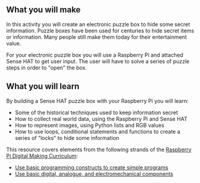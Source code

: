 ## What you will make
In this activity you will create an electronic puzzle box to hide some secret information. Puzzle boxes have been used for centuries to hide secret items or information. Many people still make them today for their entertainment value.

For your electronic puzzle box you will use a Raspberry Pi and attached Sense HAT to get user input. The user will have to solve a series of puzzle steps in order to "open" the box.

## What you will learn
By building a Sense HAT puzzle box with your Raspberry Pi you will learn:

- Some of the historical techniques used to keep information secret
- How to collect real world data, using the Raspberry Pi and Sense HAT
- How to represent images, using Python lists and RGB values
- How to use loops, conditional statements and functions to create a series of "locks" to hide some information

This resource covers elements from the following strands of the [Raspberry Pi Digital Making Curriculum](https://www.raspberrypi.org/curriculum/):

- [Use basic programming constructs to create simple programs](https://www.raspberrypi.org/curriculum/programming/creator)
- [Use basic digital, analogue, and electromechanical components](https://www.raspberrypi.org/curriculum/physical-computing/creator)

